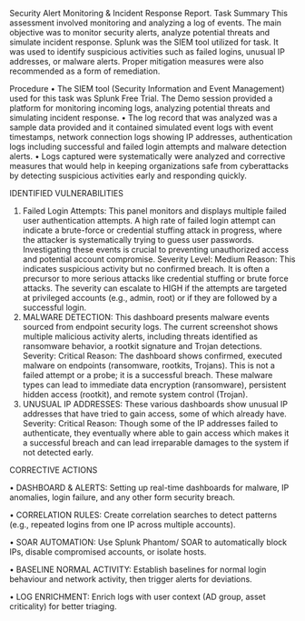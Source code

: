 Security Alert Monitoring & Incident Response Report. 
Task Summary
This assessment involved monitoring and analyzing a log of events. The main objective was to monitor security alerts, analyze potential threats and simulate incident response. Splunk was the SIEM tool utilized for task. It was used to identify suspicious activities such as failed logins, unusual IP addresses, or malware alerts. Proper mitigation measures were also recommended as a form of remediation.

Procedure
•	The SIEM tool (Security Information and Event Management) used for this task was Splunk Free Trial. The Demo session provided a platform for monitoring incoming logs, analyzing potential threats and simulating incident response.
•	The log record that was analyzed was a sample data provided and it contained simulated event logs with event timestamps, network connection logs showing IP addresses, authentication logs including successful and failed login attempts and malware detection alerts.
•	Logs captured were systematically were analyzed and corrective measures that would help in keeping organizations safe from cyberattacks by detecting suspicious activities early and responding quickly.
 


IDENTIFIED VULNERABILITIES
1.	Failed Login Attempts: This panel monitors and displays multiple failed user authentication attempts. A high rate of failed login attempt can indicate a brute-force or credential stuffing attack in progress, where the attacker is systematically trying to guess user passwords. Investigating these events is crucial to preventing unauthorized access and potential account compromise. 
Severity Level: Medium
Reason: This indicates suspicious activity but no confirmed breach. It is often a precursor to more serious attacks like credential stuffing or brute force attacks. The severity can escalate to HIGH if the attempts are targeted at privileged accounts (e.g., admin, root) or if they are followed by a successful login.
2.	MALWARE DETECTION: This dashboard presents malware events sourced from endpoint security logs. The current screenshot shows multiple malicious activity alerts, including threats identified as ransomware behavior, a rootkit signature and Trojan detections.
Severity: Critical
Reason: The dashboard shows confirmed, executed malware on endpoints (ransomware, rootkits, Trojans). This is not a failed attempt or a probe; it is a successful breach. These malware types can lead to immediate data encryption (ransomware), persistent hidden access (rootkit), and remote system control (Trojan).
3.	UNUSUAL IP ADDRESSES: These various dashboards show unusual IP addresses that have tried to gain access, some of which already have. 
Severity: Critical
Reason: Though some of the IP addresses failed to authenticate, they eventually where able to gain access which makes it a successful breach and can lead irreparable damages to the system if not detected early.

CORRECTIVE ACTIONS


•	DASHBOARD & ALERTS: Setting up real-time dashboards for malware, IP anomalies, login failure, and any other form security breach.


•	CORRELATION RULES: Create correlation searches to detect patterns (e.g., repeated logins from one IP across multiple accounts).


•	SOAR AUTOMATION: Use Splunk Phantom/ SOAR to automatically block IPs, disable compromised accounts, or isolate hosts.


•	BASELINE NORMAL ACTIVITY: Establish baselines for normal login behaviour and network activity, then trigger alerts for deviations.


•	LOG ENRICHMENT: Enrich logs with user context (AD group, asset criticality) for better triaging.

